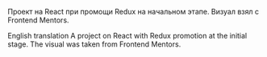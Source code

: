 Проект на React при промощи Redux на начальном этапе. Визуал взял с Frontend Mentors.

English translation
A project on React with Redux promotion at the initial stage. The visual was taken from Frontend Mentors.
